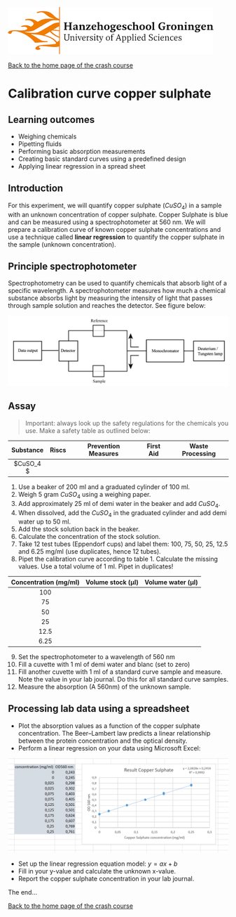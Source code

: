 ![Hanze](../hanze/hanze.png)

[Back to the home page of the crash course](./short.md)

# Calibration curve copper sulphate

## Learning outcomes
- Weighing chemicals
- Pipetting fluids
- Performing basic absorption measurements 
- Creating basic standard curves using a predefined design
- Applying linear regression in a spread sheet

## Introduction
For this experiment, we will quantify copper sulphate $(CuSO_4)$ in a sample with an unknown concentration of copper sulphate. Copper Sulphate is blue and can be measured using a spectrophotometer at 560 nm. We will prepare a calibration curve of known copper sulphate concentrations and use a technique called **linear regression** to quantify the copper sulphate in the sample (unknown concentration).

## Principle spectrophotometer
Spectrophotometry can be used to quantify chemicals that absorb light of a specific wavelength. A spectrophotometer measures how much a chemical substance absorbs light by measuring the intensity of light that passes through sample solution and reaches the detector. See figure below:

![Spectrophotometer](./copper/spectrophotometer.png)


## Assay

> Important: always look up the safety regulations for the chemicals you use. Make a safety table as outlined below: 

|Substance|Riscs|Prevention Measures|First Aid|Waste Processing|
|:-------:|-----|-------------------|---------|----------------|
|$CuSO_4 $|     |                   |         |                |


1. Use a beaker of 200 ml and a graduated cylinder of 100 ml.
2. Weigh 5 gram $CuSO_4$ using a weighing paper. 
3. Add approximately 25 ml of demi water in the beaker and add $CuSO_4$. 
4. When dissolved, add the $CuSO_4$ in the graduated cylinder and add demi water up to 50 ml. 
5. Add the stock solution back in the beaker.
6. Calculate the concentration of the stock solution. 
7. Take 12 test tubes (Eppendorf cups) and label them: 100, 75, 50, 25, 12.5 and 6.25 mg/ml (use duplicates, hence 12 tubes).
8. Pipet the calibration curve according to table 1. Calculate the missing values. Use a total volume of 1 ml. Pipet in duplicates!

|Concentration (mg/ml)|Volume stock (µl)|Volume water (µl)|
|:-------------------:|-----------------|-----------------|
|100                  |                 |                 |
|75                   |                 |                 |
|50                   |                 |                 |
|25                   |                 |                 |
|12.5                 |                 |                 |
|6.25                 |                 |                 |

9. Set the spectrophotometer to a wavelength of 560 nm
10. Fill a cuvette with 1 ml of demi water and blanc (set to zero)
11. Fill another cuvette with 1 ml of a standard curve sample and measure. Note the value in your lab journal. Do this for all standard curve samples.
12. Measure the absorption (A 560nm) of the unknown sample.

## Processing lab data using a spreadsheet
- Plot the absorption values as a function of the copper sulphate concentration. The Beer–Lambert law predicts a linear relationship between the protein concentration and the optical density. 
- Perform a linear regression on your data using Microsoft Excel:

![Copper Example](./copper/copper.png)

- Set up the linear regression equation model: $y = ax + b$
- Fill in your y-value and calculate the unknown x-value.
- Report the copper sulphate concentration in your lab journal.

The end...

[Back to the home page of the crash course](./short.md)

<script type="text/x-mathjax-config">
  MathJax.Hub.Config({
    tex2jax: {
      inlineMath: [ ['$','$'], ["\\(","\\)"] ],
      processEscapes: true
    }
  });
</script>
    
<script type="text/javascript"
        src="https://cdn.mathjax.org/mathjax/latest/MathJax.js?config=TeX-AMS-MML_HTMLorMML">
</script>